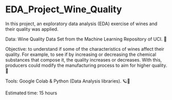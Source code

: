 # EDA_Project_Wine_Quality

In this project, an exploratory data analysis (EDA) exercise of wines and their quality was applied.

Data: Wine Quality Data Set from the Machine Learning Repository of UCI. 🧮

Objective: to understand if some of the characteristics of wines affect their quality. For example, to see if by increasing or decreasing the chemical substances that compose it, the quality increases or decreases. With this, producers could modify the manufacturing process to aim for higher quality. 🍷

Tools: Google Colab & Python (Data Analysis libraries). 🪐🐍

Estimated time: 15 hours
